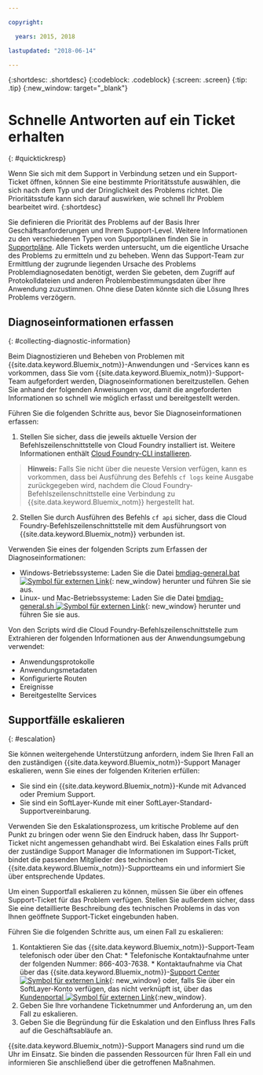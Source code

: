```yaml
---

copyright:

  years: 2015, 2018

lastupdated: "2018-06-14"

---
```



{:shortdesc: .shortdesc}
{:codeblock: .codeblock}
{:screen: .screen}
{:tip: .tip}
{:new_window: target="_blank"}


# Schnelle Antworten auf ein Ticket erhalten
{: #quicktickresp}

Wenn Sie sich mit dem Support in Verbindung setzen und ein Support-Ticket öffnen, können Sie eine bestimmte Prioritätsstufe auswählen, die sich nach dem Typ und der Dringlichkeit des Problems richtet. Die Prioritätsstufe kann sich darauf auswirken, wie schnell Ihr Problem bearbeitet wird.
{:shortdesc}

Sie definieren die Priorität des Problems auf der Basis Ihrer Geschäftsanforderungen und Ihrem Support-Level. Weitere Informationen zu den verschiedenen Typen von Supportplänen finden Sie in [Supportpläne](/docs/get-support/index.html). Alle Tickets werden untersucht, um die eigentliche Ursache des Problems zu ermitteln und zu beheben. Wenn das Support-Team zur Ermittlung der zugrunde liegenden Ursache des Problems Problemdiagnosedaten benötigt, werden Sie gebeten, dem Zugriff auf Protokolldateien und anderen Problembestimmungsdaten über Ihre Anwendung zuzustimmen. Ohne diese Daten könnte sich die Lösung Ihres Problems verzögern.

## Diagnoseinformationen erfassen
{: #collecting-diagnostic-information}

Beim Diagnostizieren und Beheben von Problemen mit {{site.data.keyword.Bluemix_notm}}-Anwendungen und -Services kann es vorkommen, dass Sie vom {{site.data.keyword.Bluemix_notm}}-Support-Team aufgefordert werden, Diagnoseinformationen bereitzustellen. Gehen Sie anhand der folgenden Anweisungen vor, damit die angeforderten Informationen so schnell wie möglich erfasst und bereitgestellt werden.

Führen Sie die folgenden Schritte aus, bevor Sie Diagnoseinformationen erfassen:

1. Stellen Sie sicher, dass die jeweils aktuelle Version der Befehlszeilenschnittstelle von Cloud Foundry installiert ist. Weitere Informationen enthält [Cloud Foundry-CLI installieren](/docs/starters/install_cli.html).
>**Hinweis:** Falls Sie nicht über die neueste Version verfügen, kann es vorkommen, dass bei Ausführung des Befehls `cf logs` keine Ausgabe zurückgegeben wird, nachdem die Cloud Foundry-Befehlszeilenschnittstelle eine Verbindung zu {{site.data.keyword.Bluemix_notm}} hergestellt hat.
2. Stellen Sie durch Ausführen des Befehls `cf api` sicher, dass die Cloud Foundry-Befehlszeilenschnittstelle mit dem Ausführungsort von {{site.data.keyword.Bluemix_notm}} verbunden ist.

Verwenden Sie eines der folgenden Scripts zum Erfassen der Diagnoseinformationen:

  * Windows-Betriebssysteme: Laden Sie die Datei [bmdiag-general.bat ![Symbol für externen Link](../icons/launch-glyph.svg "Symbol für externen Link")](http://bluemix-mustgather.mybluemix.net/mustgather/general/bmdiag-general.bat){: new_window} herunter und führen Sie sie aus.
  * Linux- und Mac-Betriebssysteme: Laden Sie die Datei [bmdiag-general.sh ![Symbol für externen Link](../icons/launch-glyph.svg "Symbol für externen Link")](http://bluemix-mustgather.mybluemix.net/mustgather/general/bmdiag-general.sh){: new_window} herunter und führen Sie sie aus.

Von den Scripts wird die Cloud Foundry-Befehlszeilenschnittstelle zum Extrahieren der folgenden Informationen aus der Anwendungsumgebung verwendet:
  * Anwendungsprotokolle
  * Anwendungsmetadaten
  * Konfigurierte Routen
  * Ereignisse
  * Bereitgestellte Services

## Supportfälle eskalieren
{: #escalation}

Sie können weitergehende Unterstützung anfordern, indem Sie Ihren Fall an den zuständigen {{site.data.keyword.Bluemix_notm}}-Support Manager eskalieren, wenn Sie eines der folgenden Kriterien erfüllen: 
  * Sie sind ein {{site.data.keyword.Bluemix_notm}}-Kunde mit Advanced oder Premium Support.
  * Sie sind ein SoftLayer-Kunde mit einer SoftLayer-Standard-Supportvereinbarung.

Verwenden Sie den Eskalationsprozess, um kritische Probleme auf den Punkt zu bringen oder wenn Sie den Eindruck haben, dass Ihr Support-Ticket nicht angemessen gehandhabt wird. Bei Eskalation eines Falls prüft der zuständige Support Manager die Informationen im Support-Ticket, bindet die passenden Mitglieder des technischen {{site.data.keyword.Bluemix_notm}}-Supportteams ein und informiert Sie über entsprechende Updates.

Um einen Supportfall eskalieren zu können, müssen Sie über ein offenes Support-Ticket für das Problem verfügen. Stellen Sie außerdem sicher, dass Sie eine detaillierte Beschreibung des technischen Problems in das von Ihnen geöffnete Support-Ticket eingebunden haben.

 Führen Sie die folgenden Schritte aus, um einen Fall zu eskalieren:

  1. Kontaktieren Sie das {{site.data.keyword.Bluemix_notm}}-Support-Team telefonisch oder über den Chat:
    * Telefonische Kontaktaufnahme unter der folgenden Nummer: 866-403-7638.
    * Kontaktaufnahme via Chat über das {{site.data.keyword.Bluemix_notm}}-[Support Center ![Symbol für externen Link](../icons/launch-glyph.svg "Symbol für externen Link")](https://console.bluemix.net/unifiedsupport/supportcenter){: new_window} oder, falls Sie über ein SoftLayer-Konto verfügen, das nicht verknüpft ist, über das [Kundenportal ![Symbol für externen Link](../icons/launch-glyph.svg)](https://control.softlayer.com/){:new_window}.
  2. Geben Sie Ihre vorhandene Ticketnummer und Anforderung an, um den Fall zu eskalieren.
  3. Geben Sie die Begründung für die Eskalation und den Einfluss Ihres Falls auf die Geschäftsabläufe an.

{{site.data.keyword.Bluemix_notm}}-Support Managers sind rund um die Uhr im Einsatz. Sie binden die passenden Ressourcen für Ihren Fall ein und informieren Sie anschließend über die getroffenen Maßnahmen.

